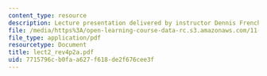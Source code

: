 ```yaml
---
content_type: resource
description: Lecture presentation delivered by instructor Dennis Frenchman.
file: /media/https%3A/open-learning-course-data-rc.s3.amazonaws.com/11-947-new-century-cities-real-estate-digital-technology-and-design-fall-2004/7715796cb0faa627f618de2f676cee3f_lect2_rev4p2a.pdf
file_type: application/pdf
resourcetype: Document
title: lect2_rev4p2a.pdf
uid: 7715796c-b0fa-a627-f618-de2f676cee3f
---
```


